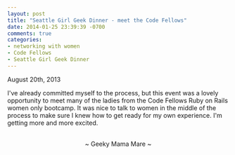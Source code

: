 ```yaml
---
layout: post
title: "Seattle Girl Geek Dinner - meet the Code Fellows"
date: 2014-01-25 23:39:39 -0700
comments: true
categories:
- networking with women
- Code Fellows
- Seattle Girl Geek Dinner
---
```

August 20th, 2013

I've already committed myself to the process, but this event was a lovely opportunity to meet many of the ladies from the Code Fellows Ruby on Rails women only bootcamp.  It was nice to talk to women in the middle of the process to make sure I knew how to get ready for my own experience.  I'm getting more and more excited.

<br>
<center>~ Geeky Mama Mare ~</center>
